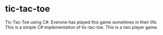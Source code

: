 # tic-tac-toe
Tic-Tac-Toe using C#.
Everone has played this game sometimes in their life. This is a simple C# implementation of tic-tac-toe. This is a two player game.
